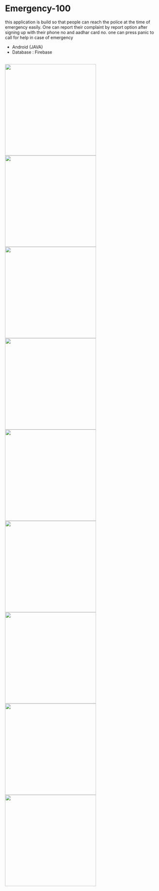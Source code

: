 # Emergency-100
this application is build so that people can reach the police at the time of emergency easily. 
One can report their complaint by report option after signing up with their phone no and aadhar card no. 
one can press panic to call for help in case of emergency

 - Android (JAVA)
 - Database : Firebase
 
<br/>
<img src="https://raw.githubusercontent.com/komalswami/Emergency-100/main/ss/ss1.jpeg" width="300"/> <img src="https://raw.githubusercontent.com/komalswami/Emergency-100/main/ss/ss2.jpeg" width="300"/> <img src="https://raw.githubusercontent.com/komalswami/Emergency-100/main/ss/ss3.jpeg" width="300"/> <img src="https://raw.githubusercontent.com/komalswami/Emergency-100/main/ss/ss4.jpeg" width="300"/> 
<img src="https://raw.githubusercontent.com/komalswami/Emergency-100/main/ss/ss5.jpeg" width="300"/> <img src="https://raw.githubusercontent.com/komalswami/Emergency-100/main/ss/ss6.jpeg" width="300"/> <img src="https://raw.githubusercontent.com/komalswami/Emergency-100/main/ss/ss7.jpeg" width="300"/> 
<img src="https://raw.githubusercontent.com/komalswami/Emergency-100/main/ss/ss8.jpeg" width="300"/> <img src="https://raw.githubusercontent.com/komalswami/Emergency-100/main/ss/ss9.jpeg" width="300"/>

<br/>

